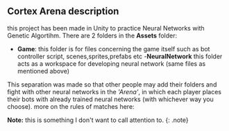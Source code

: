 
## Cortex Arena description
this project has been made in Unity to practice Neural Networks with Genetic Algortihm. 
There are 2 folders in the **Assets** folder:
 

 - **Game**: this folder is for files concerning the game itself such as bot controller script, scenes,sprites,prefabs etc
 -**NeuralNetwork** this folder acts as a workspace for developing neural network (same files as mentioned above)

This separation was made so that other people may add their folders and fight with other neural networks in the *'Arena'*, in which each player places their bots with already trained neural networks (with whichever way you choose).
more on the rules of matches here:

**Note:** this is something I don't want to call attention to.
{: .note}

<!--stackedit_data:
eyJoaXN0b3J5IjpbMjcxMDA0MDZdfQ==
-->